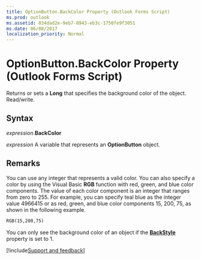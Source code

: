 ```yaml
---
title: OptionButton.BackColor Property (Outlook Forms Script)
ms.prod: outlook
ms.assetid: 034dad2e-9eb7-8943-eb3c-1750fe9f3051
ms.date: 06/08/2017
localization_priority: Normal
---
```



# OptionButton.BackColor Property (Outlook Forms Script)

Returns or sets a  **Long** that specifies the background color of the object. Read/write.


## Syntax

_expression_.**BackColor**

_expression_ A variable that represents an  **OptionButton** object.


## Remarks

You can use any integer that represents a valid color. You can also specify a color by using the Visual Basic  **RGB** function with red, green, and blue color components. The value of each color component is an integer that ranges from zero to 255. For example, you can specify teal blue as the integer value 4966415 or as red, green, and blue color components 15, 200, 75, as shown in the following example.


```vb
RGB(15,200,75)
```

You can only see the background color of an object if the  **[BackStyle](Outlook.optionbutton.backstyle.md)** property is set to 1.

[!include[Support and feedback](~/includes/feedback-boilerplate.md)]